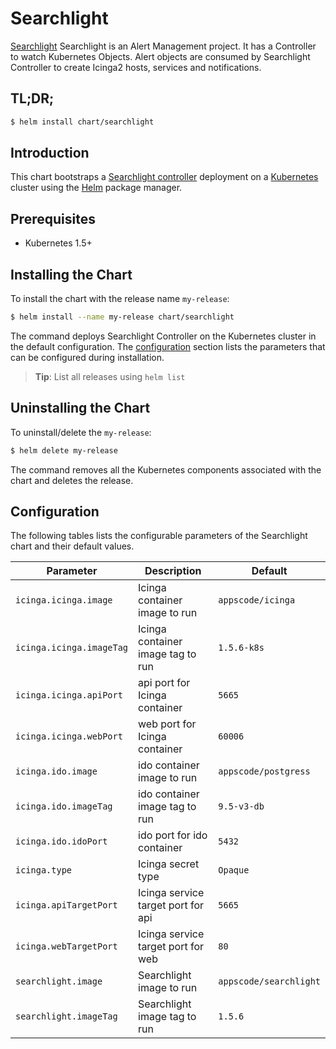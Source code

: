 # Searchlight
[Searchlight](https://github.com/appscode/searchlight) Searchlight is an Alert Management project. It has a Controller to watch Kubernetes Objects. Alert objects are consumed by Searchlight Controller to create Icinga2 hosts, services and notifications.
## TL;DR;

```bash
$ helm install chart/searchlight
```

## Introduction

This chart bootstraps a [Searchlight controller](https://github.com/appscode/searchlight) deployment on a [Kubernetes](http://kubernetes.io) cluster using the [Helm](https://helm.sh) package manager.

## Prerequisites

- Kubernetes 1.5+

## Installing the Chart
To install the chart with the release name `my-release`:
```bash
$ helm install --name my-release chart/searchlight
```
The command deploys Searchlight Controller on the Kubernetes cluster in the default configuration. The [configuration](#configuration) section lists the parameters that can be configured during installation.

> **Tip**: List all releases using `helm list`

## Uninstalling the Chart

To uninstall/delete the `my-release`:

```bash
$ helm delete my-release
```

The command removes all the Kubernetes components associated with the chart and deletes the release.

## Configuration

The following tables lists the configurable parameters of the Searchlight chart and their default values.


| Parameter                     | Description                          | Default                   |
| -----------------------       | ----------------------------------   | --------------------------|
| `icinga.icinga.image`         |  Icinga container image to run       | `appscode/icinga`         |
| `icinga.icinga.imageTag`      |  Icinga container image tag to run   | `1.5.6-k8s`               |
| `icinga.icinga.apiPort`       |  api port for Icinga container       | `5665`                    |
| `icinga.icinga.webPort`       |  web port for Icinga container       | `60006`                   |
| `icinga.ido.image`            |  ido container image to run          | `appscode/postgress`      |
| `icinga.ido.imageTag`         |  ido container image tag to run      | `9.5-v3-db`               |
| `icinga.ido.idoPort`          |  ido port for ido container          | `5432`                    |
| `icinga.type`                 |  Icinga secret type                  | `Opaque`                  |
| `icinga.apiTargetPort`        |  Icinga service target port for api  | `5665`                    |
| `icinga.webTargetPort`        |  Icinga service target port for web  | `80`                      |
| `searchlight.image`           |  Searchlight image to run            | `appscode/searchlight`    |
| `searchlight.imageTag`        |  Searchlight image tag to run        | `1.5.6`                   |
